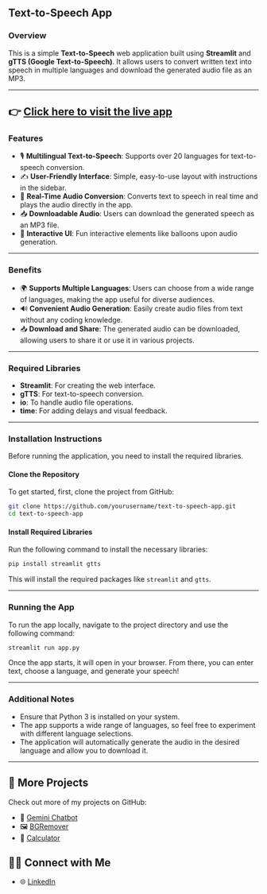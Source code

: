 ## Text-to-Speech App

### Overview
This is a simple **Text-to-Speech** web application built using **Streamlit** and **gTTS (Google Text-to-Speech)**. It allows users to convert written text into speech in multiple languages and download the generated audio file as an MP3.

---
👉 [**Click here to visit the live app**](https://mini-projects-text-to-speech.streamlit.app)
---

### Features

- 🎙️ **Multilingual Text-to-Speech**: Supports over 20 languages for text-to-speech conversion.
- ✍️ **User-Friendly Interface**: Simple, easy-to-use layout with instructions in the sidebar.
- 🎵 **Real-Time Audio Conversion**: Converts text to speech in real time and plays the audio directly in the app.
- 📥 **Downloadable Audio**: Users can download the generated speech as an MP3 file.
- 🎉 **Interactive UI**: Fun interactive elements like balloons upon audio generation.

---

### Benefits

- 🌍 **Supports Multiple Languages**: Users can choose from a wide range of languages, making the app useful for diverse audiences.
- 🔊 **Convenient Audio Generation**: Easily create audio files from text without any coding knowledge.
- 📥 **Download and Share**: The generated audio can be downloaded, allowing users to share it or use it in various projects.

---

### Required Libraries

- **Streamlit**: For creating the web interface.
- **gTTS**: For text-to-speech conversion.
- **io**: To handle audio file operations.
- **time**: For adding delays and visual feedback.

---

### Installation Instructions

Before running the application, you need to install the required libraries.

#### Clone the Repository

To get started, first, clone the project from GitHub:

```bash
git clone https://github.com/yourusername/text-to-speech-app.git
cd text-to-speech-app
```

#### Install Required Libraries

Run the following command to install the necessary libraries:

```bash
pip install streamlit gtts
```

This will install the required packages like `streamlit` and `gtts`.

---

### Running the App

To run the app locally, navigate to the project directory and use the following command:

```bash
streamlit run app.py
```

Once the app starts, it will open in your browser. From there, you can enter text, choose a language, and generate your speech!

---

### Additional Notes

- Ensure that Python 3 is installed on your system.
- The app supports a wide range of languages, so feel free to experiment with different language selections.
- The application will automatically generate the audio in the desired language and allow you to download it.

---

## 🔗 More Projects

Check out more of my projects on GitHub:

- 🤖 [Gemini Chatbot](https://github.com/mj-awad17/Mini-Projects/tree/main/Gemini-chatbot)
- 🖼️ [BGRemover](https://github.com/mj-awad17/Mini-Projects/tree/main/Remove-background)
- 🧮 [Calculator](https://github.com/mj-awad17/Mini-Projects/tree/main/Calculator)

## 👨‍💼 Connect with Me
- 🌐 [LinkedIn](https://www.linkedin.com/in/muhammad-jawad-86507b201/)

